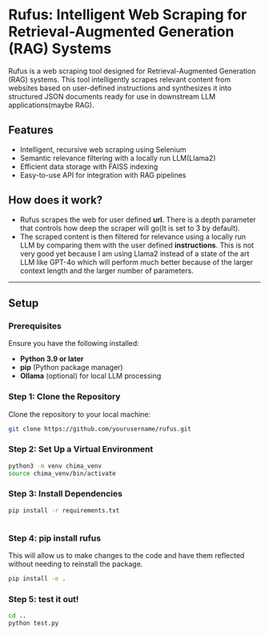 # Rufus: Intelligent Web Scraping for Retrieval-Augmented Generation (RAG) Systems

Rufus is a web scraping tool designed for Retrieval-Augmented Generation (RAG) systems. This tool intelligently scrapes relevant content from websites based on user-defined instructions and synthesizes it into structured JSON documents ready for use in downstream LLM applications(maybe RAG).

## Features

- Intelligent, recursive web scraping using Selenium
- Semantic relevance filtering with a locally run LLM(Llama2)
- Efficient data storage with FAISS indexing
- Easy-to-use API for integration with RAG pipelines

## How does it work?

- Rufus scrapes the web for user defined **url**. There is a depth parameter that controls how deep the scraper will go(It is set to 3 by default).
- The scraped content is then filtered for relevance using a locally run LLM by comparing them with the user defined **instructions**. This is not very good yet because I am using Llama2 instead of a state of the art LLM like GPT-4o which will perform much better because of the larger context length and the larger number of parameters.

---

## Setup

### Prerequisites

Ensure you have the following installed:

- **Python 3.9 or later**
- **pip** (Python package manager)
- **Ollama** (optional) for local LLM processing

### Step 1: Clone the Repository

Clone the repository to your local machine:

```bash
git clone https://github.com/yourusername/rufus.git
```

### Step 2: Set Up a Virtual Environment

```bash
python3 -m venv chima_venv
source chima_venv/bin/activate


```

### Step 3: Install Dependencies

```bash
pip install -r requirements.txt



```

### Step 4: pip install rufus

This will allow us to make changes to the code and have them reflected without needing to reinstall the package.

```bash
pip install -e .

```

### Step 5: test it out!

```bash
cd ..
python test.py

```
